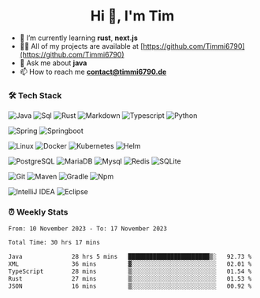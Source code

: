 <h1 align="center">Hi 👋, I'm Tim</h1>

- 🌱 I’m currently learning **rust**, **next.js**
- 👨‍💻 All of my projects are available at [https://github.com/Timmi6790](https://github.com/Timmi6790)
- 💬 Ask me about **java**
- 📫 How to reach me **contact@timmi6790.de**

### 🛠 Tech Stack
![Java](http://img.shields.io/badge/-Java-white?style=flat-square&logo=Java&logoColor=black)
![Sql](http://img.shields.io/badge/-Sql-white?style=flat-square&logo=Mysql&logoColor=blue)
![Rust](https://img.shields.io/badge/rust-white?style=flat-square&logo=rust&logoColor=gray)
![Markdown](http://img.shields.io/badge/-Markdown-white?style=flat-square&logo=markdown&logoColor=gray)
![Typescript](http://img.shields.io/badge/-Typescript-white?style=flat-square&logo=typescript)
![Python](http://img.shields.io/badge/-Python-white?style=flat-square&logo=python)

![Spring](http://img.shields.io/badge/-Spring-white?style=flat-square&logo=spring&logoColor=green)
![Springboot](http://img.shields.io/badge/-Springboot-white?style=flat-square&logo=springboot&logoColor=green)

![Linux](http://img.shields.io/badge/-Linux-white?style=flat-square&logo=linux)
![Docker](http://img.shields.io/badge/-Docker-white?style=flat-square&logo=docker)
![Kubernetes](http://img.shields.io/badge/-Kubernetes-white?style=flat-square&logo=kubernetes)
![Helm](http://img.shields.io/badge/-Helm-white?style=flat-square&logo=Helm&logoColor=blue)

![PostgreSQL](https://img.shields.io/badge/PostgreSQL-white?style=flat-square&logo=postgresql)
![MariaDB](https://img.shields.io/badge/MariaDB-white?style=flat-square&logo=mariadb&logoColor=black)
![Mysql](http://img.shields.io/badge/-Mysql-white?style=flat-square&logo=mysql)
![Redis](http://img.shields.io/badge/-Redis-white?style=flat-square&logo=redis)
![SQLite](https://img.shields.io/badge/SQLite-white?style=flat-square&logo=sqlite&logoColor=blue)

![Git](http://img.shields.io/badge/-Git-white?style=flat-square&logo=git)
![Maven](http://img.shields.io/badge/-Maven-white?style=flat-square&logo=apachemaven&logoColor=bc2043)
![Gradle](http://img.shields.io/badge/-Gradle-white?style=flat-square&logo=gradle&logoColor=09303a)
![Npm](http://img.shields.io/badge/-Npm-white?style=flat-square&logo=npm)

![IntelliJ IDEA](http://img.shields.io/badge/-IntelliJ%20IDEA-white?style=flat-square&logo=intellijidea&logoColor=black)
![Eclipse](http://img.shields.io/badge/-Eclipse-white?style=flat-square&logo=eclipse&logoColor=black)

### ⏰ Weekly Stats
<p>
<!--START_SECTION:waka-->

```txt
From: 10 November 2023 - To: 17 November 2023

Total Time: 30 hrs 17 mins

Java              28 hrs 5 mins   ███████████████████████▒░   92.73 %
XML               36 mins         ▓░░░░░░░░░░░░░░░░░░░░░░░░   02.01 %
TypeScript        28 mins         ▒░░░░░░░░░░░░░░░░░░░░░░░░   01.54 %
Rust              27 mins         ▒░░░░░░░░░░░░░░░░░░░░░░░░   01.53 %
JSON              16 mins         ▒░░░░░░░░░░░░░░░░░░░░░░░░   00.92 %
```

<!--END_SECTION:waka-->
</p>
